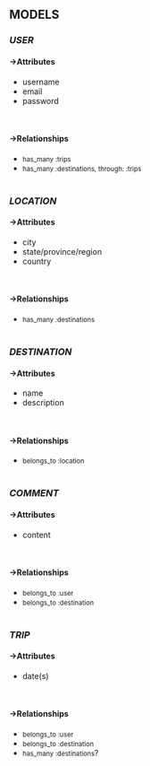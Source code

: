 ##  **MODELS**

### *USER*
#### ->Attributes
* username
* email
* password
<br>

#### ->Relationships
* <small>has_many :trips</small><br>
* <small>has_many :destinations, through: :trips</small>
<br><br>

### *LOCATION*
#### ->Attributes
* city
* state/province/region
* country
<br>

#### ->Relationships
* <small>has_many :destinations</small>
<br><br>

### *DESTINATION*
#### ->Attributes
* name
* description
<br>

#### ->Relationships
* <small>belongs_to :location</small>
<br><br>

### *COMMENT*
#### ->Attributes
* content
<br>

#### ->Relationships
* <small>belongs_to :user</small><br>
* <small>belongs_to :destination</small>
<br><br>

### *TRIP*
#### ->Attributes
* date(s)
<br>

#### ->Relationships
* <small>belongs_to :user</small><br>
* <small>belongs_to :destination</small>
* <small>has_many :destinations</small>?
<br><br>
